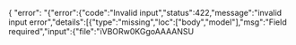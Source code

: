 {
  "error": "{\"error\":{\"code\":\"Invalid input\",\"status\":422,\"message\":\"invalid input error\",\"details\":[{\"type\":\"missing\",\"loc\":[\"body\",\"model\"],\"msg\":\"Field required\",\"input\":{\"file\":\"iVBORw0KGgoAAAANSU